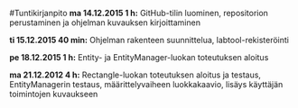 #Tuntikirjanpito
**ma 14.12.2015 1 h:**
GitHub-tilin luominen, repositorion perustaminen ja ohjelman kuvauksen kirjoittaminen

**ti 15.12.2015 40 min:**
Ohjelman rakenteen suunnittelua, labtool-rekisteröinti

**pe 18.12.2015 1 h:**
Entity- ja EntityManager-luokan toteutuksen aloitus

**ma 21.12.2012 4 h:**
Rectangle-luokan toteutuksen aloitus ja testaus, EntityManagerin testaus, määrittelyvaiheen luokkakaavio, lisäys käyttäjän toimintojen kuvaukseen
